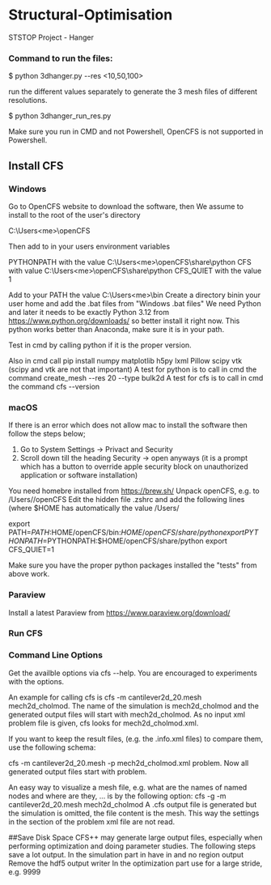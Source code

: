 # Structural-Optimisation
STSTOP Project - Hanger

### Command to run the files:

$ python 3dhanger.py --res <10,50,100>

run the different values separately to generate the 3 mesh files of different resolutions.

$ python 3dhanger_run_res.py

Make sure you run in CMD and not Powershell, OpenCFS is not supported in Powershell.


## Install CFS

### Windows

Go to OpenCFS website to download the software, then
We assume to install to the root of the user's directory

C:\Users\<me>\openCFS

Then add to in your users environment variables

PYTHONPATH with the value C:\Users\<me>\openCFS\share\python
CFS with value C:\Users\<me>\openCFS\share\python
CFS_QUIET with the value 1

Add to your PATH the value  C:\Users\<me>\bin
Create a directory binin your user home and add the .bat files from "Windows .bat files"
We need Python and later it needs to be exactly Python 3.12 from https://www.python.org/downloads/ so better install it right now. 
This python works better than Anaconda, make sure it is in your path.

Test in cmd by calling python if it is the proper version.

Also in cmd call pip install numpy matplotlib h5py lxml Pillow scipy vtk (scipy and vtk are not that important)
A test for python is to call in cmd the command create_mesh --res 20 --type bulk2d
A test for cfs is to call in cmd the command cfs --version

### macOS

If there is an error which does not allow mac to install the software then follow the steps below;
1. Go to System Settings -> Privact and Security
2. Scroll down till the heading Security -> open anyways (it is a prompt which has a button to override apple security block on unauthorized application or software installation)

You need homebre installed from https://brew.sh/
Unpack openCFS, e.g. to /Users/<ME>/openCFS
Edit the hidden file .zshrc and add the following lines (where $HOME has automatically the value /Users/<ME>

export PATH=$PATH:$HOME/openCFS/bin:$HOME/openCFS/share/python
export PYTHONPATH=$PYTHONPATH:$HOME/openCFS/share/python
export CFS_QUIET=1

Make sure you have the proper python packages installed the "tests" from above work.

### Paraview
Install a latest Paraview from https://www.paraview.org/download/

### Run CFS

### Command Line Options

Get the availble options via cfs --help. You are encouraged to experiments with the options.

An example for calling cfs is cfs -m cantilever2d_20.mesh mech2d_cholmod. The name of the simulation is mech2d_cholmod and the generated output files will start with mech2d_cholmod. As no input xml problem file is given, cfs looks for mech2d_cholmod.xml.

If you want to keep the result files, (e.g. the .info.xml files) to compare them, use the following schema:

cfs -m cantilever2d_20.mesh -p mech2d_cholmod.xml problem. Now all generated output files start with problem.

An easy way to visualize a mesh file, e.g. what are the names of named nodes and where are they, ... is by the following option:
cfs -g -m cantilever2d_20.mesh mech2d_cholmod
A .cfs output file is generated but the simulation is omitted, the file content is the mesh. This way the settings in the <pde> section of the problem xml file are not read. 

##Save Disk Space
CFS++ may generate large output files, especially when performing optimization and doing parameter studies. The following steps save a lot output.
In the simulation part in <storeResults> have in <nodeResult> and <elemResult> no region output
Remove the hdf5 output writer
In the optimization part use for <commit> a large stride, e.g. 9999
